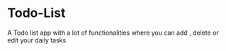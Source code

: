 # Todo-List
 A Todo list app with a lot of functionalities where you can add , delete or edit your daily tasks 
